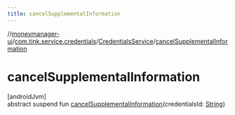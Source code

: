 ```yaml
---
title: cancelSupplementalInformation
---
```

//[moneymanager-ui](../../../index.html)/[com.tink.service.credentials](../index.html)/[CredentialsService](index.html)/[cancelSupplementalInformation](cancel-supplemental-information.html)



# cancelSupplementalInformation



[androidJvm]\
abstract suspend fun [cancelSupplementalInformation](cancel-supplemental-information.html)(credentialsId: [String](https://kotlinlang.org/api/latest/jvm/stdlib/kotlin/-string/index.html))




